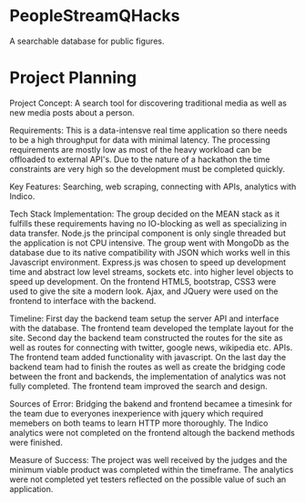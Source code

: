 # PeopleStreamQHacks
A searchable database for public figures.

# Project Planning

Project Concept: A search tool for discovering traditional media as well as new media posts about a person. 

Requirements: This is a data-intensve real time application so there needs to be a high throughput for data with minimal latency. The processing requirements are mostly low as most of the heavy workload can be offloaded to external API's. Due to the nature of a hackathon the time constraints are very high so the development must be completed quickly. 

Key Features: Searching, web scraping, connecting with APIs, analytics with Indico.

Tech Stack Implementation: The group decided on the MEAN stack as it fulfills these requirements having no IO-blocking as well as  specializing in data transfer. Node.js the principal component is only single threaded but the application is not CPU intensive. The group went with MongoDb as the database due to its native compatibility with JSON which works well in this Javascript environment. Express.js was chosen to speed up development time and abstract low level streams, sockets etc. into higher level objects to speed up development. On the frontend HTML5, bootstrap, CSS3 were used to give the site a modern look. Ajax, and JQuery were used on the frontend to interface with the backend.

Timeline: First day the backend team setup the server API and interface with the database. The frontend team developed the template layout for the site. Second day the backend team constructed the routes for the site as well as routes for connecting with twitter, google news, wikipedia etc. APIs. The frontend team added functionality with javascript. On the last day the backend team had to finish the routes as well as create the bridging code between the front and backends, the implementation of analytics was not fully completed. The frontend team  improved the search and design. 

Sources of Error: Bridging the bakend and frontend becamee a timesink for the team due to everyones inexperience with jquery which required memebers on both teams to learn HTTP more thoroughly. The Indico analytics were not completed on the frontend altough the backend methods were finished. 

Measure of Success: The project was well received by the judges and the minimum viable product was completed within the timeframe. The analytics were not completed yet testers reflected on the possible value of such an application.
